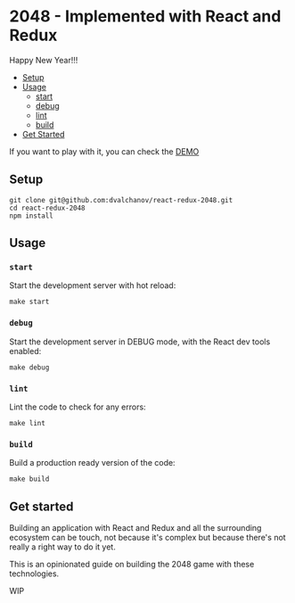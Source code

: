 # 2048 - Implemented with React and Redux

Happy New Year!!!

* [Setup](#setup)
* [Usage](#usage)
  * [start](#start)
  * [debug](#debug)
  * [lint](#lint)
  * [build](#build)
* [Get Started](#get-started)

If you want to play with it, you can check the [DEMO](http://dvalchanov.github.io/react-redux-2048/)

## Setup

```
git clone git@github.com:dvalchanov/react-redux-2048.git
cd react-redux-2048
npm install
```


## Usage

### `start`
Start the development server with hot reload:
```
make start
```

### `debug`
Start the development server in DEBUG mode, with the React dev tools enabled:
```
make debug
```

### `lint`
Lint the code to check for any errors:
```
make lint
```

### `build`
Build a production ready version of the code:
```
make build
```

## Get started

Building an application with React and Redux and all the surrounding ecosystem
can be touch, not because it's complex but because there's not really a right
way to do it yet.

This is an opinionated guide on building the 2048 game with these technologies.


WIP
